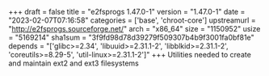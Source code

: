 +++
draft = false
title = "e2fsprogs 1.47.0-1"
version = "1.47.0-1"
date = "2023-02-07T07:16:58"
categories = ['base', 'chroot-core']
upstreamurl = "http://e2fsprogs.sourceforge.net/"
arch = "x86_64"
size = "1150952"
usize = "5169214"
sha1sum = "3f9fd98d78d39279f509307b4b9f3001fa0bf81e"
depends = "['glibc>=2.34', 'libuuid>=2.31.1-2', 'libblkid>=2.31.1-2', 'coreutils>=8.29-5', 'util-linux>=2.31.1-2']"
+++
Utilities needed to create and maintain ext2 and ext3 filesystems